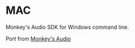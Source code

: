 # MAC
Monkey's Audio SDK for Windows command line.

Port from [Monkey's Audio](https://monkeysaudio.com/developers.html)
